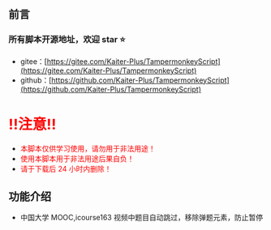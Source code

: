 ## 前言

### 所有脚本开源地址，欢迎 star ⭐

- gitee：[https://gitee.com/Kaiter-Plus/TampermonkeyScript](https://gitee.com/Kaiter-Plus/TampermonkeyScript)
- github：[https://github.com/Kaiter-Plus/TampermonkeyScript](https://github.com/Kaiter-Plus/TampermonkeyScript)

# <span style="color:red">!!注意!!</span>

- <span style="color:red">本脚本仅供学习使用，请勿用于非法用途！</span>
- <span style="color:red">使用本脚本用于非法用途后果自负！</span>
- <span style="color:red">请于下载后 24 小时内删除！</span>

## 功能介绍

- 中国大学 MOOC,icourse163 视频中题目自动跳过，移除弹题元素，防止暂停
